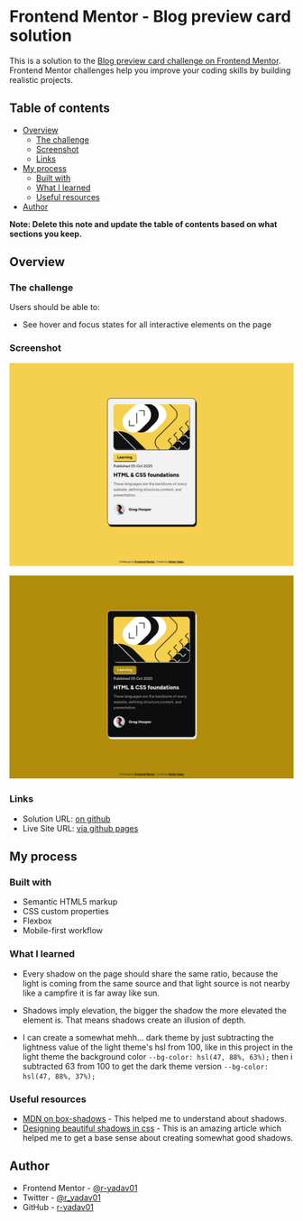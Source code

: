 # Frontend Mentor - Blog preview card solution

This is a solution to the [Blog preview card challenge on Frontend Mentor](https://www.frontendmentor.io/challenges/blog-preview-card-ckPaj01IcS). Frontend Mentor challenges help you improve your coding skills by building realistic projects.

## Table of contents

-   [Overview](#overview)
    -   [The challenge](#the-challenge)
    -   [Screenshot](#screenshot)
    -   [Links](#links)
-   [My process](#my-process)
    -   [Built with](#built-with)
    -   [What I learned](#what-i-learned)
    -   [Useful resources](#useful-resources)
-   [Author](#author)

**Note: Delete this note and update the table of contents based on what sections you keep.**

## Overview

### The challenge

Users should be able to:

-   See hover and focus states for all interactive elements on the page

### Screenshot

![](./assets/images/screenshot_light_theme.png)

![](./assets/images/screenshot_dark_theme.png)

### Links

-   Solution URL: [on github](https://github.com/r-yadav01/fm-blog-preview-card)
-   Live Site URL: [via github pages](https://r-yadav01.github.io/fm-blog-preview-card/)

## My process

### Built with

-   Semantic HTML5 markup
-   CSS custom properties
-   Flexbox
-   Mobile-first workflow

### What I learned

-   Every shadow on the page should share the same ratio, because the light is coming from the same source and that light source is not nearby like a campfire it is far away like sun.

-   Shadows imply elevation, the bigger the shadow the more elevated the element is. That means shadows create an illusion of depth.

-   I can create a somewhat mehh... dark theme by just subtracting the lightness value of the light theme's hsl from 100, like in this project in the light theme the background color `--bg-color: hsl(47, 88%, 63%);` then i subtracted 63 from 100 to get the dark theme version `--bg-color: hsl(47, 88%, 37%);`

### Useful resources

-   [MDN on box-shadows](https://developer.mozilla.org/en-US/docs/Web/CSS/box-shadow) - This helped me to understand about shadows.
-   [Designing beautiful shadows in css](https://www.joshwcomeau.com/css/designing-shadows/) - This is an amazing article which helped me to get a base sense about creating somewhat good shadows.

## Author

-   Frontend Mentor - [@r-yadav01](https://www.frontendmentor.io/profile/r-yadav01)
-   Twitter - [@r_yadav01](https://x.com/r_yadav01)
-   GitHub - [r-yadav01](https://github.com/r-yadav01)

